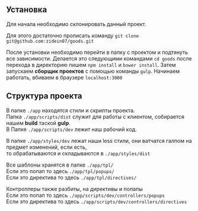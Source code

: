 ## Установка

Для начала необходимо склонировать данный проект.

Для этого достаточно прописать команду `git clone git@github.com:zidein07/goods.git`

После установки необходимо перейти в папку с проектом и подтянуть все зависимости.
Делается это следующими командами `cd goods` после перехода в директорию пишем `npm install` и `bower install`.
Затем запускаем **сборщик проектов** с помощью команды `gulp`.
Начинаем работать, вбиваем в браузере `localhost:3000`
## Структура проекта

В папке `./app` находятся стили и скрипты проекта.  
Папка `./app/scripts/dist` служит для работы с клиентом, собирается нашим **build** таской **gulp**.  
В Папке `./app/scripts/dev` лежит наш рабочий код.  

В папке `./app/styles/dev` лежат наши less стили, они ватчатся галпом на предмет изменений, если есть,  
то обрабатываются и складываются в `./app/styles/dist`  

Все шаблоны хранятся в папке `./app/tpl/`  
Если это попап то здесь `./app/tpl/popups/`  
Если это директива то здесь `./app/tpl/directives/`  

Контроллеры также разбиты, на директивы и попапы  
Если это попап то здесь `./app/scripts/dev/controllers/popups`  
Если это директива то здесь `./app/scripts/dev/controllers/directives`  


